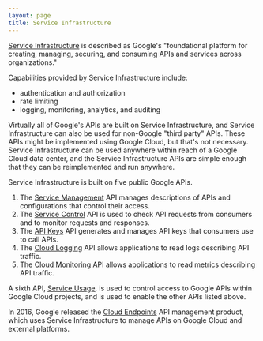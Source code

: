 ```yaml
---
layout: page
title: Service Infrastructure
---
```

[Service Infrastructure](https://cloud.google.com/service-infrastructure/docs/overview) is described as Google's "foundational platform for creating, managing, securing, and consuming APIs and services across organizations."

Capabilities provided by Service Infrastructure include:
* authentication and authorization
* rate limiting
* logging, monitoring, analytics, and auditing

Virtually all of Google's APIs are built on Service Infrastructure, and Service Infrastructure can also be used for non-Google "third party" APIs. These APIs might be implemented using Google Cloud, but that's not necessary. Service Infrastructure can be used anywhere within reach of a Google Cloud data center, and the Service Infrastructure APIs are simple enough that they can be reimplemented and run anywhere.

Service Infrastructure is built on five public Google APIs.

1. The [Service Management](/service-management) API manages descriptions of APIs and configurations that control their access.
2. The [Service Control](/service-control) API is used to check API requests from consumers and to monitor requests and responses.
3. The [API Keys](/api-keys) API generates and manages API keys that consumers use to call APIs.
4. The [Cloud Logging](/cloud-logging) API allows applications to read logs describing API traffic.
5. The [Cloud Monitoring](/cloud-monitoring) API allows applications to read metrics describing API traffic.

A sixth API, [Service Usage](/service-usage), is used to control access to Google APIs within Google Cloud projects, and is used to enable the other APIs listed above.

In 2016, Google released the [Cloud Endpoints](/cloud-endpoints) API management product, which uses Service Infrastructure to manage APIs on Google Cloud and external platforms.

